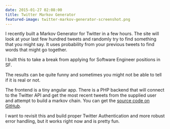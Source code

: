 ```yaml
---
date: 2015-01-27 02:08:00
title: Twitter Markov Generator
featured-image: twitter-markov-generator-screenshot.png
---
```


I recently built a Markov Generator for Twitter in a few hours. The site will look at your last few hundred tweets and randomly try to find something that you might say. It uses probability from your previous tweets to find words that might go together.

I built this to take a break from applying for Software Engineer positions in SF.

The results can be quite funny and sometimes you might not be able to tell if it is real or not.

The frontend is a tiny angular app. There is a PHP backend that will connect to the Twitter API and get the most recent tweets from the supplied user and attempt to build a markov chain. You can get the [source code on GitHub](https://github.com/jamesduffy/twitter-markov-generator).

I want to revisit this and build proper Twitter Authentication and more robust error handling, but it works right now and is pretty fun.
